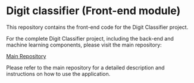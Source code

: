 # Digit classifier (Front-end module)
This repository contains the front-end code for the Digit Classifier project.

For the complete Digit Classifier project, including the back-end and machine learning components, please visit the main repository:

[Main Repository](https://github.com/Slimani-CE/digit-classifier)

Please refer to the main repository for a detailed description and instructions on how to use the application.
